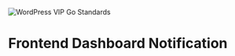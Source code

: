 ![WordPress VIP Go Standards](https://github.com/mavinothkumar/frontend-dashboard-notification/workflows/WordPress%20VIP%20Go%20Standards/badge.svg?branch=master)

# Frontend Dashboard Notification
